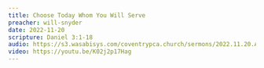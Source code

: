 ```yaml
---
title: Choose Today Whom You Will Serve
preacher: will-snyder
date: 2022-11-20
scripture: Daniel 3:1-18
audio: https://s3.wasabisys.com/coventrypca.church/sermons/2022.11.20.A Choose Today Whom You Will Serve - Will Snyder.mp3
video: https://youtu.be/K02j2p17Hag
---
```


